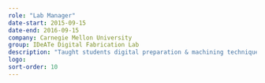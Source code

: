 ```yaml
---
role: "Lab Manager"
date-start: 2015-09-15
date-end: 2016-09-15
company: Carnegie Mellon University
group: IDeATe Digital Fabrication Lab
description: "Taught students digital preparation & machining techniques in laser cutting, 3D printing & CNC milling. Best practices for production and sustainable material use."
logo:
sort-order: 10
---
```

